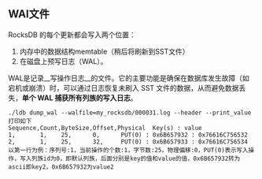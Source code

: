 ## WAl文件

RocksDB 的每个更新都会写入两个位置：

1. 内存中的数据结构memtable（稍后将刷新到SST文件）
2. 在磁盘上预写日志（WAL）。

WAL是记录__写操作日志__的文件。它的主要功能是确保在数据库发生故障（如宕机或崩溃）时，可以通过日志恢复未刷入 SST 文件的数据，从而避免数据丢失，**单个 WAL 捕获所有列族的写入日志**。

``` 
./ldb dump_wal --walfile=my_rocksdb/000031.log --header --print_value
打印如下 
Sequence,Count,ByteSize,Offset,Physical  Key(s) : value     
1,       1,    25,      0,      PUT(0) : 0x6B657932 : 0x76616C756532 
2,       1,    25,      32,     PUT(0) : 0x6B657933 : 0x76616C756534 
以第一行为例：序列号:1，当前操作的个数:1，字节数:25，物理偏移:0，PUT(0)表示写入操作，写入列族id为0，即默认列族，后面分别是key的值和value的值，0x6B657932转为ascii即key2，0x6B657932为value2
```

